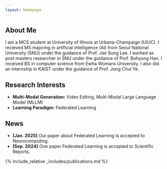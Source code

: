 ```yaml
---
layout: homepage
---
```


## About Me

I am a MCS student at University of Illinois at Urbana-Champaign (UIUC). I recieved MS majoring in artificial intelligence (AI) from Seoul National University (SNU) under the guidance of Prof. Jae Sung Lee. I worked as post masters researcher in SNU under the guidance of Prof. Bohyung Han. I received BS in computer science from Ewha Womans University. I also did an internship in KAIST under the guidance of Prof. Jong Chul Ye.

## Research Interests

- **Multi-Modal Generation:** Video Editing, Multi-Modal Large Language Model (MLLM)
- **Learning Paradigm:** Federated Learning

## News

- **[Jan. 2025]** Our paper about Federated Learning is accepted to Neurocomputing.
- **[Sep. 2024]** One paper Federated Learning is accepted to Scientific Reports.

{% include_relative _includes/publications.md %}


